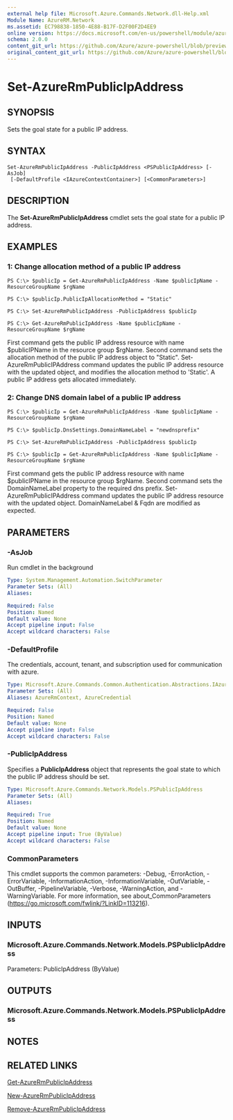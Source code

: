 ```yaml
---
external help file: Microsoft.Azure.Commands.Network.dll-Help.xml
Module Name: AzureRM.Network
ms.assetid: EC798838-1850-4E88-B17F-D2F00F2D4EE9
online version: https://docs.microsoft.com/en-us/powershell/module/azurerm.network/set-azurermpublicipaddress
schema: 2.0.0
content_git_url: https://github.com/Azure/azure-powershell/blob/preview/src/ResourceManager/Network/Commands.Network/help/Set-AzureRmPublicIpAddress.md
original_content_git_url: https://github.com/Azure/azure-powershell/blob/preview/src/ResourceManager/Network/Commands.Network/help/Set-AzureRmPublicIpAddress.md
---
```


# Set-AzureRmPublicIpAddress

## SYNOPSIS
Sets the goal state for a public IP address.

## SYNTAX

```
Set-AzureRmPublicIpAddress -PublicIpAddress <PSPublicIpAddress> [-AsJob]
 [-DefaultProfile <IAzureContextContainer>] [<CommonParameters>]
```

## DESCRIPTION
The **Set-AzureRmPublicIpAddress** cmdlet sets the goal state for a public IP address.

## EXAMPLES

### 1: Change allocation method of a public IP address
```
PS C:\> $publicIp = Get-AzureRmPublicIpAddress -Name $publicIpName -ResourceGroupName $rgName

PS C:\> $publicIp.PublicIpAllocationMethod = "Static"
    
PS C:\> Set-AzureRmPublicIpAddress -PublicIpAddress $publicIp

PS C:\> Get-AzureRmPublicIpAddress -Name $publicIpName -ResourceGroupName $rgName
```

 First command gets the public IP address resource with name $publicIPName in the resource 
    group $rgName.
    Second command sets the allocation method of the public IP address object to "Static".
    Set-AzureRmPublicIPAddress command updates the public IP address resource with the 
    updated object, and modifies the allocation method to 'Static'. A public IP address gets 
    allocated immediately.

### 2: Change DNS domain label of a public IP address
```
PS C:\> $publicIp = Get-AzureRmPublicIpAddress -Name $publicIpName -ResourceGroupName $rgName

PS C:\> $publicIp.DnsSettings.DomainNameLabel = "newdnsprefix"
    
PS C:\> Set-AzureRmPublicIpAddress -PublicIpAddress $publicIp

PS C:\> $publicIp = Get-AzureRmPublicIpAddress -Name $publicIpName -ResourceGroupName $rgName
```

First command gets the public IP address resource with name $publicIPName in the resource 
    group $rgName.
    Second command sets the DomainNameLabel property to the required dns prefix.
    Set-AzureRmPublicIPAddress command updates the public IP address resource with the 
    updated object. DomainNameLabel & Fqdn are modified as expected.

## PARAMETERS

### -AsJob
Run cmdlet in the background

```yaml
Type: System.Management.Automation.SwitchParameter
Parameter Sets: (All)
Aliases:

Required: False
Position: Named
Default value: None
Accept pipeline input: False
Accept wildcard characters: False
```

### -DefaultProfile
The credentials, account, tenant, and subscription used for communication with azure.

```yaml
Type: Microsoft.Azure.Commands.Common.Authentication.Abstractions.IAzureContextContainer
Parameter Sets: (All)
Aliases: AzureRmContext, AzureCredential

Required: False
Position: Named
Default value: None
Accept pipeline input: False
Accept wildcard characters: False
```

### -PublicIpAddress
Specifies a **PublicIpAddress** object that represents the goal state to which the public IP address should be set.

```yaml
Type: Microsoft.Azure.Commands.Network.Models.PSPublicIpAddress
Parameter Sets: (All)
Aliases:

Required: True
Position: Named
Default value: None
Accept pipeline input: True (ByValue)
Accept wildcard characters: False
```

### CommonParameters
This cmdlet supports the common parameters: -Debug, -ErrorAction, -ErrorVariable, -InformationAction, -InformationVariable, -OutVariable, -OutBuffer, -PipelineVariable, -Verbose, -WarningAction, and -WarningVariable. For more information, see about_CommonParameters (https://go.microsoft.com/fwlink/?LinkID=113216).

## INPUTS

### Microsoft.Azure.Commands.Network.Models.PSPublicIpAddress
Parameters: PublicIpAddress (ByValue)

## OUTPUTS

### Microsoft.Azure.Commands.Network.Models.PSPublicIpAddress

## NOTES

## RELATED LINKS

[Get-AzureRmPublicIpAddress](./Get-AzureRmPublicIpAddress.md)

[New-AzureRmPublicIpAddress](./New-AzureRmPublicIpAddress.md)

[Remove-AzureRmPublicIpAddress](./Remove-AzureRmPublicIpAddress.md)


